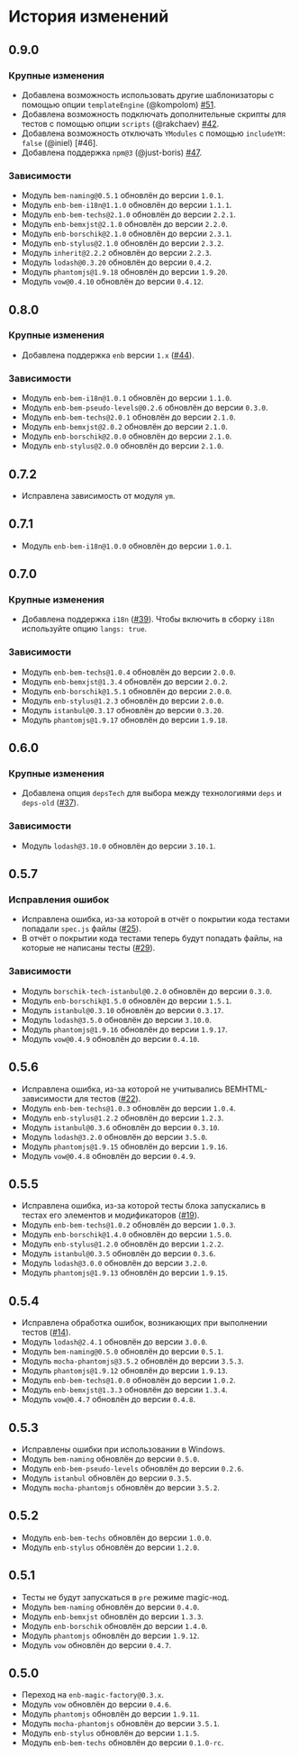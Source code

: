 История изменений
=================

0.9.0
-----

### Крупные изменения

* Добавлена возможность использовать другие шаблонизаторы с помощью опции `templateEngine` (@kompolom) [#51].
* Добавлена возможность подключать дополнительные скрипты для тестов с помощью опции `scripts` (@rakchaev) [#42].
* Добавлена возможность отключать `YModules` с помощью `includeYM: false` (@iniel) [#46].
* Добавлена поддержка `npm@3` (@just-boris) [#47].

### Зависимости

* Модуль `bem-naming@0.5.1` обновлён до версии `1.0.1`.
* Модуль `enb-bem-i18n@1.1.0` обновлён до версии `1.1.1`.
* Модуль `enb-bem-techs@2.1.0` обновлён до версии `2.2.1`.
* Модуль `enb-bemxjst@2.1.0` обновлён до версии `2.2.0`.
* Модуль `enb-borschik@2.1.0` обновлён до версии `2.3.1`.
* Модуль `enb-stylus@2.1.0` обновлён до версии `2.3.2`.
* Модуль `inherit@2.2.2` обновлён до версии `2.2.3`.
* Модуль `lodash@0.3.20` обновлён до версии `0.4.2`.
* Модуль `phantomjs@1.9.18` обновлён до версии `1.9.20`.
* Модуль `vow@0.4.10` обновлён до версии `0.4.12`.

0.8.0
-----

### Крупные изменения

* Добавлена поддержка `enb` версии `1.x` ([#44]).

### Зависимости

* Модуль `enb-bem-i18n@1.0.1` обновлён до версии `1.1.0`.
* Модуль `enb-bem-pseudo-levels@0.2.6` обновлён до версии `0.3.0`.
* Модуль `enb-bem-techs@2.0.1` обновлён до версии `2.1.0`.
* Модуль `enb-bemxjst@2.0.2` обновлён до версии `2.1.0`.
* Модуль `enb-borschik@2.0.0` обновлён до версии `2.1.0`.
* Модуль `enb-stylus@2.0.0` обновлён до версии `2.1.0`.

0.7.2
-----

* Исправлена зависимость от модуля `ym`.

0.7.1
-----

* Модуль `enb-bem-i18n@1.0.0` обновлён до версии `1.0.1`.

0.7.0
-----

### Крупные изменения

* Добавлена поддержка `i18n` ([#39]). Чтобы включить в сборку `i18n` используйте опцию `langs: true`.

### Зависимости

* Модуль `enb-bem-techs@1.0.4` обновлён до версии `2.0.0`.
* Модуль `enb-bemxjst@1.3.4` обновлён до версии `2.0.2`.
* Модуль `enb-borschik@1.5.1` обновлён до версии `2.0.0`.
* Модуль `enb-stylus@1.2.3` обновлён до версии `2.0.0`.
* Модуль `istanbul@0.3.17` обновлён до версии `0.3.20`.
* Модуль `phantomjs@1.9.17` обновлён до версии `1.9.18`.

0.6.0
-----

### Крупные изменения

* Добавлена опция `depsTech` для выбора между технологиями `deps` и `deps-old` ([#37]).

### Зависимости

* Модуль `lodash@3.10.0` обновлён до версии `3.10.1`.

0.5.7
-----

### Исправления ошибок

* Исправлена ошибка, из-за которой в отчёт о покрытии кода тестами попадали `spec.js` файлы ([#25]).
* В отчёт о покрытии кода тестами теперь будут попадать файлы, на которые не написаны тесты ([#29]).

### Зависимости

* Модуль `borschik-tech-istanbul@0.2.0` обновлён до версии `0.3.0`.
* Модуль `enb-borschik@1.5.0` обновлён до версии `1.5.1`.
* Модуль `istanbul@0.3.10` обновлён до версии `0.3.17`.
* Модуль `lodash@3.5.0` обновлён до версии `3.10.0`.
* Модуль `phantomjs@1.9.16` обновлён до версии `1.9.17`.
* Модуль `vow@0.4.9` обновлён до версии `0.4.10`.

0.5.6
-----

* Исправлена ошибка, из-за которой не учитывались BEMHTML-зависимости для тестов ([#22]).
* Модуль `enb-bem-techs@1.0.3` обновлён до версии `1.0.4`.
* Модуль `enb-stylus@1.2.2` обновлён до версии `1.2.3`.
* Модуль `istanbul@0.3.6` обновлён до версии `0.3.10`.
* Модуль `lodash@3.2.0` обновлён до версии `3.5.0`.
* Модуль `phantomjs@1.9.15` обновлён до версии `1.9.16`.
* Модуль `vow@0.4.8` обновлён до версии `0.4.9`.

0.5.5
-----

* Исправлена ошибка, из-за которой тесты блока запускались в тестах его элементов и модификаторов ([#19]).
* Модуль `enb-bem-techs@1.0.2` обновлён до версии `1.0.3`.
* Модуль `enb-borschik@1.4.0` обновлён до версии `1.5.0`.
* Модуль `enb-stylus@1.2.0` обновлён до версии `1.2.2`.
* Модуль `istanbul@0.3.5` обновлён до версии `0.3.6`.
* Модуль `lodash@3.0.0` обновлён до версии `3.2.0`.
* Модуль `phantomjs@1.9.13` обновлён до версии `1.9.15`.

0.5.4
-----

* Исправлена обработка ошибок, возникающих при выполнении тестов ([#14]).
* Модуль `lodash@2.4.1` обновлён до версии `3.0.0`.
* Модуль `bem-naming@0.5.0` обновлён до версии `0.5.1`.
* Модуль `mocha-phantomjs@3.5.2` обновлён до версии `3.5.3`.
* Модуль `phantomjs@1.9.12` обновлён до версии `1.9.13`.
* Модуль `enb-bem-techs@1.0.0` обновлён до версии `1.0.2`.
* Модуль `enb-bemxjst@1.3.3` обновлён до версии `1.3.4`.
* Модуль `vow@0.4.7` обновлён до версии `0.4.8`.

0.5.3
-----

* Исправлены ошибки при использовании в Windows.
* Модуль `bem-naming` обновлён до версии `0.5.0`.
* Модуль `enb-bem-pseudo-levels` обновлён до версии `0.2.6`.
* Модуль `istanbul` обновлён до версии `0.3.5`.
* Модуль `mocha-phantomjs` обновлён до версии `3.5.2`.

0.5.2
-----

* Модуль `enb-bem-techs` обновлён до версии `1.0.0`.
* Модуль `enb-stylus` обновлён до версии `1.2.0`.

0.5.1
-----

* Тесты не будут запускаться в `pre` режиме magic-нод.
* Модуль `bem-naming` обновлён до версии `0.4.0`.
* Модуль `enb-bemxjst` обновлён до версии `1.3.3`.
* Модуль `enb-borschik` обновлён до версии `1.4.0`.
* Модуль `phantomjs` обновлён до версии `1.9.12`.
* Модуль `vow` обновлён до версии `0.4.7`.

0.5.0
-----

* Переход на `enb-magic-factory@0.3.x`.
* Модуль `vow` обновлён до версии `0.4.6`.
* Модуль `phantomjs` обновлён до версии `1.9.11`.
* Модуль `mocha-phantomjs` обновлён до версии `3.5.1`.
* Модуль `enb-stylus` обновлён до версии `1.1.5`.
* Модуль `enb-bem-techs` обновлён до версии `0.1.0-rc`.

[#51]: https://github.com/enb/enb-bem-specs/pull/51
[#47]: https://github.com/enb/enb-bem-specs/pull/47
[#44]: https://github.com/enb/enb-bem-specs/pull/44
[#42]: https://github.com/enb/enb-bem-specs/pull/42
[#39]: https://github.com/enb/enb-bem-specs/issues/39
[#37]: https://github.com/enb/enb-bem-specs/issues/37
[#29]: https://github.com/enb/enb-bem-specs/pull/29
[#25]: https://github.com/enb/enb-bem-specs/issues/25
[#22]: https://github.com/enb/enb-bem-specs/issues/22
[#19]: https://github.com/enb/enb-bem-specs/issues/19
[#14]: https://github.com/enb/enb-bem-specs/issues/14
